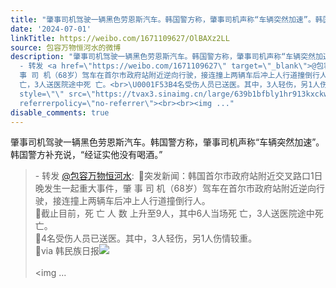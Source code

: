 ```yaml
---
title: "肇事司机驾驶一辆黑色劳恩斯汽车。韩国警方称，肇事司机声称“车辆突然加速”。韩国警方补充说，“经证实他没有喝酒。” - 转发 @包容万物恒河水:&ensp;\U0001F53B突发..."
date: '2024-07-01'
linkTitle: https://weibo.com/1671109627/OlBAXz2LL
source: 包容万物恒河水的微博
description: "肇事司机驾驶一辆黑色劳恩斯汽车。韩国警方称，肇事司机声称“车辆突然加速”。韩国警方补充说，“经证实他没有喝酒。”<br><blockquote>
  - 转发 <a href=\"https://weibo.com/1671109627\" target=\"_blank\">@包容万物恒河水</a>: \U0001F53B突发新闻：韩国首尔市政府站附近交叉路口1日晚发生一起重大事件，肇
  事 司 机（68岁）驾车在首尔市政府站附近逆向行驶，接连撞上两辆车后冲上人行道撞倒行人。<br>\U0001F53B截止目前，死 亡 人 数 上升至9人，其中6人当场死
  亡，3人送医院途中死 亡。<br>\U0001F53B4名受伤人员已送医。其中，3人轻伤，另1人伤情较重。<br>\U0001F53Bvia 韩民族日报<img
  style=\"\" src=\"https://tvax3.sinaimg.cn/large/639b1bfbly1hr913kxckwj20m50v0qcy.jpg\"
  referrerpolicy=\"no-referrer\"><br><br><img ..."
disable_comments: true
---
```

肇事司机驾驶一辆黑色劳恩斯汽车。韩国警方称，肇事司机声称“车辆突然加速”。韩国警方补充说，“经证实他没有喝酒。”<br><blockquote> - 转发 <a href="https://weibo.com/1671109627" target="_blank">@包容万物恒河水</a>: 🔻突发新闻：韩国首尔市政府站附近交叉路口1日晚发生一起重大事件，肇 事 司 机（68岁）驾车在首尔市政府站附近逆向行驶，接连撞上两辆车后冲上人行道撞倒行人。<br>🔻截止目前，死 亡 人 数 上升至9人，其中6人当场死 亡，3人送医院途中死 亡。<br>🔻4名受伤人员已送医。其中，3人轻伤，另1人伤情较重。<br>🔻via 韩民族日报<img style="" src="https://tvax3.sinaimg.cn/large/639b1bfbly1hr913kxckwj20m50v0qcy.jpg" referrerpolicy="no-referrer"><br><br><img ...